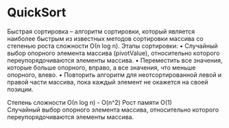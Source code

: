 # QuickSort
Быстрая сортировка – алгоритм сортировки, который является наиболее быстрым из
известных методов сортировки массива со степенью роста сложности О(n log n).
Этапы сортировки:
• Случайный выбор опорного элемента массива (pivotValue), относительно которого
переупорядочиваются элементы массива.
• Переместить все значения, которые больше опорного, вправо, а все значения, что
меньше опорного, влево.
• Повторить алгоритм для неотсортированной левой и правой части массива, пока
каждый элемент не окажется на своей позиции.

Степень сложности О(n log n) - O(n^2)     Рост памяти O(1)            
Случайный выбор опорного элемента массива, относительно которого переупорядочиваются элементы массива.
